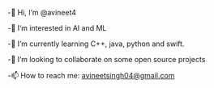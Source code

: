 -👋 Hi, I’m @avineet4

-👀 I’m interested in AI and ML

-🌱 I’m currently learning C++, java, python and swift.

-💞️ I’m looking to collaborate on some open source projects

-📫 How to reach me: avineetsingh04@gmail.com
